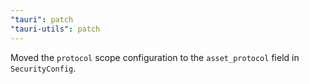 ```yaml
---
"tauri": patch
"tauri-utils": patch
---
```


Moved the `protocol` scope configuration to the `asset_protocol` field in `SecurityConfig`.
